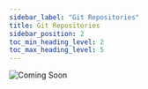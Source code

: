 ```yaml
---
sidebar_label: "Git Repositories"
title: Git Repositories
sidebar_position: 2
toc_min_heading_level: 2
toc_max_heading_level: 5
---
```


<img src='../../img/help/coming-soon.jpg' alt='Coming Soon'/>
